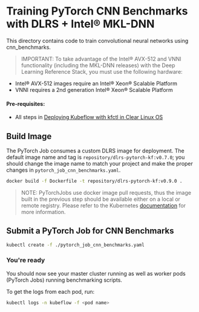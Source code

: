 # Training PyTorch CNN Benchmarks with DLRS + Intel® MKL-DNN

This directory contains code to train convolutional neural networks using cnn_benchmarks.

>IMPORTANT: To take advantage of the Intel® AVX-512 and VNNI functionality (including the MKL-DNN releases) with the Deep Learning Reference Stack, you must use the following hardware:
* Intel® AVX-512 images require an Intel® Xeon® Scalable Platform
* VNNI requires a 2nd generation Intel® Xeon® Scalable Platform

#### Pre-requisites:

* All steps in [Deploying Kubeflow with kfctl in Clear Linux OS]()

## Build Image

The PyTorch Job consumes a custom DLRS image for deployment. The default image name and tag is `repository/dlrs-pytorch-kf:v0.7.0`; you should change the image name to match your project and make the proper changes in `pytorch_job_cnn_benchmarks.yaml`.

```bash
docker build -f Dockerfile -t repository/dlrs-pytorch-kf:v0.9.0 .
```

>NOTE: PyTorchJobs use docker image pull requests, thus the image built in the previous step should be available either on a local or remote registry. Please refer to the Kubernetes [documentation](https://kubernetes.io/docs/concepts/containers/images/) for more information.

## Submit a PyTorch Job for CNN Benchmarks

```bash
kubectl create -f ./pytorch_job_cnn_benchmarks.yaml
```

### You're ready

You should now see your master cluster running as well as worker pods (PyTorch Jobs) running benchmarking scripts.

To get the logs from each pod, run:
```bash
kubectl logs -n kubeflow -f <pod name>
```
